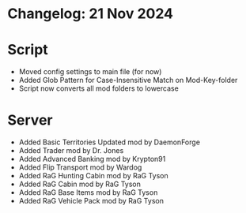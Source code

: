 # Changelog: 21 Nov 2024

# Script
- Moved config settings to main file (for now)
- Added Glob Pattern for Case-Insensitive Match on Mod-Key-folder
- Script now converts all mod folders to lowercase

# Server
- Added Basic Territories Updated mod by DaemonForge
- Added Trader mod by Dr. Jones 
- Added Advanced Banking mod by Krypton91
- Added Flip Transport mod by Wardog
- Added RaG Hunting Cabin mod by RaG Tyson
- Added RaG Cabin mod by RaG Tyson
- Added RaG Base Items mod by RaG Tyson
- Added RaG Vehicle Pack mod by RaG Tyson
